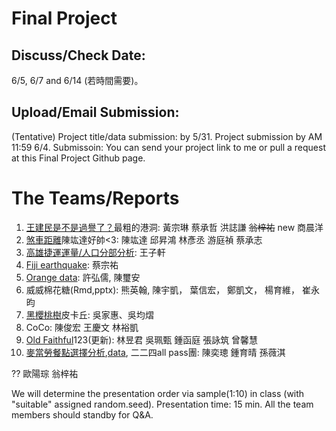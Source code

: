 
# Final Project

## Discuss/Check Date: 

6/5, 6/7 and 6/14 (若時間需要)。

## Upload/Email Submission: 

(Tentative) Project title/data submission: by 5/31. 
Project submission by AM 11:59 6/4. 
Submissoin: You can send your project link to me or pull a request at this Final Project Github page. 

# The Teams/Reports

  1.  [王建民是不是過譽了？](https://rpubs.com/smallblack/282173)最粗的港洞: 黃宗琳 蔡承哲 洪誌謙 ~~翁梓祐~~   new 商晨洋 
  2.  [煞車距離](https://rpubs.com/Yalic/282192)陳竑達好帥<3: 陳竑達 邱昇鴻 林彥丞 游庭禎 蔡承志
  3.  [高雄捷運運量/人口分部分析](http://rpubs.com/skyking363/282132): 王子軒
  4.  [Fiji earthquake](http://rpubs.com/TSUNG-YU/281842): 蔡宗祐
  5.  [Orange data](https://drive.google.com/open?id=0B-5DlPwCNHLOb2kzLXNsSmJ2d2s): 許弘儒, 陳璽安
  6.  威威棉花糖(Rmd,pptx): 熊英翰, 陳宇凱， 葉信宏， 鄭凱文， 楊育維， 崔永昀
  7.  [黑櫻桃樹](http://rpubs.com/Helen9311/280819)皮卡丘: 吳家惠、吳均熠 
  8.  CoCo: 陳俊宏 王慶文 林裕凱
  9.  [Old Faithful](http://faculty.ndhu.edu.tw/~chtsao/ftp/rgames/final/123.nb.html)123(更新): 林昱君 吳珮甄 鍾函庭 張詠筑 曾馨慧
  10. [麥當勞餐點選擇分析](http://faculty.ndhu.edu.tw/~chtsao/ftp/rgames/final/Mc224.Rmd),[data](http://faculty.ndhu.edu.tw/~chtsao/ftp/rgames/final/menu.csv), 二二四all pass團: 陳奕璁 鍾育晴 孫薇淇
  
  ?? 歐陽琮 翁梓祐

We will determine the presentation order via sample(1:10) in class (with "suitable" assigned random.seed). 
Presentation time: 15 min. All the team members should standby for Q&A.
